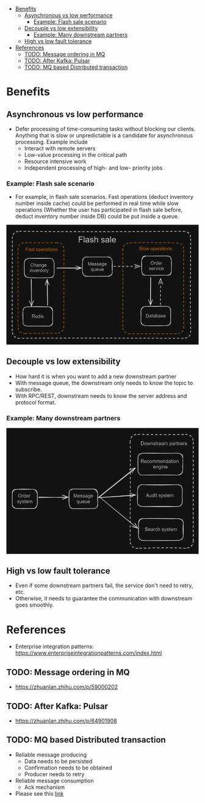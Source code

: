 
- [Benefits](#benefits)
  - [Asynchronous vs low performance](#asynchronous-vs-low-performance)
    - [Example: Flash sale scenario](#example-flash-sale-scenario)
  - [Decouple vs low extensibility](#decouple-vs-low-extensibility)
    - [Example: Many downstream partners](#example-many-downstream-partners)
  - [High vs low fault tolerance](#high-vs-low-fault-tolerance)
- [References](#references)
  - [TODO: Message ordering in MQ](#todo-message-ordering-in-mq)
  - [TODO: After Kafka: Pulsar](#todo-after-kafka-pulsar)
  - [TODO: MQ based Distributed transaction](#todo-mq-based-distributed-transaction)

# Benefits
## Asynchronous vs low performance
* Defer processing of time-consuming tasks without blocking our clients. Anything that is slow or unpredictable is a candidate for asynchronous processing. Example include
  * Interact with remote servers
  * Low-value processing in the critical path
  * Resource intensive work
  * Independent processing of high- and low- priority jobs

### Example: Flash sale scenario
* For example, in flash sale scenarios. Fast operations (deduct inventory number inside cache) could be performed in real time while slow operations (Whether the user has participated in flash sale before, deduct inventory number inside DB) could be put inside a queue. 

![](../.gitbook/assets/messageQueue_benefits_flashSale.png)

## Decouple vs low extensibility
* How hard it is when you want to add a new downstream partner
* With message queue, the downstream only needs to know the topic to subscribe. 
* With RPC/REST, downstream needs to know the server address and protocol format. 

### Example: Many downstream partners

![](../.gitbook/assets/messageQueue_benefits_decouple.png)

## High vs low fault tolerance
* Even if some downstream partners fail, the service don't need to retry, etc. 
* Otherwise, it needs to guarantee the communication with downstream goes smoothly. 

# References
* Enterprise integration patterns: https://www.enterpriseintegrationpatterns.com/index.html

## TODO: Message ordering in MQ
* https://zhuanlan.zhihu.com/p/59000202

## TODO: After Kafka: Pulsar
* https://zhuanlan.zhihu.com/p/64901908

## TODO: MQ based Distributed transaction

* Reliable message producing
  * Data needs to be persisted
  * Confirmation needs to be obtained
  * Producer needs to retry
* Reliable message consumption
  * Ack mechanism
* Please see this [link](https://github.com/DreamOfTheRedChamber/system-design/blob/master/distributedTransactions.md#message-queue-based-implementation)
